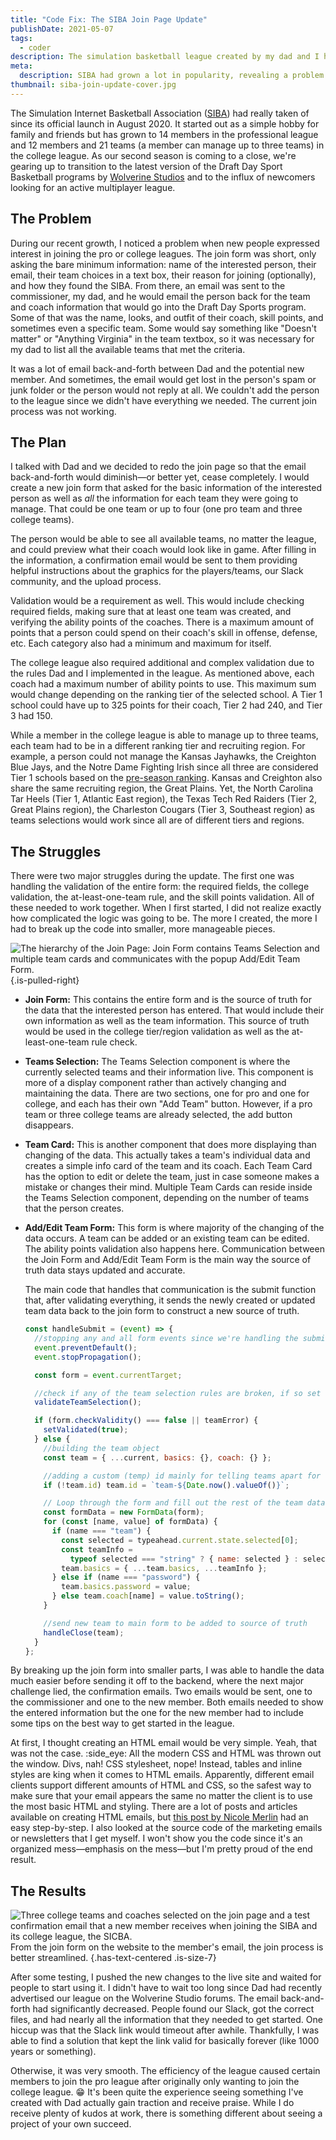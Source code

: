 ```yaml
---
title: "Code Fix: The SIBA Join Page Update"
publishDate: 2021-05-07
tags:
  - coder
description: The simulation basketball league created by my dad and I had grown significantly in popularity, revealing a problem in our join-up process. This post describes that problem as well as the struggles and results of the fix.
meta:
  description: SIBA had grown a lot in popularity, revealing a problem in our join-up process. Learn of that problem and the results of the fix.
thumbnail: siba-join-update-cover.jpg
---
```


The Simulation Internet Basketball Association ([SIBA](/code/siba)) had really taken of since its official launch in August 2020. It started out as a simple hobby for family and friends but has grown to 14 members in the professional league and 12 members and 21 teams (a member can manage up to three teams) in the college league. As our second season is coming to a close, we're gearing up to transition to the latest version of the Draft Day Sport Basketball programs by [Wolverine Studios](https://www.wolverinestudios.com/) and to the influx of newcomers looking for an active multiplayer league.

## The Problem

During our recent growth, I noticed a problem when new people expressed interest in joining the pro or college leagues. The join form was short, only asking the bare minimum information: name of the interested person, their email, their team choices in a text box, their reason for joining (optionally), and how they found the SIBA. From there, an email was sent to the commissioner, my dad, and he would email the person back for the team and coach information that would go into the Draft Day Sports program. Some of that was the name, looks, and outfit of their coach, skill points, and sometimes even a specific team. Some would say something like "Doesn't matter" or "Anything Virginia" in the team textbox, so it was necessary for my dad to list all the available teams that met the criteria.

It was a lot of email back-and-forth between Dad and the potential new member. And sometimes, the email would get lost in the person's spam or junk folder or the person would not reply at all. We couldn't add the person to the league since we didn't have everything we needed. The current join process was not working.

## The Plan

I talked with Dad and we decided to redo the join page so that the email back-and-forth would diminish—or better yet, cease completely. I would create a new join form that asked for the basic information of the interested person as well as _all_ the information for each team they were going to manage. That could be one team or up to four (one pro team and three college teams).

The person would be able to see all available teams, no matter the league, and could preview what their coach would look like in game. After filling in the information, a confirmation email would be sent to them providing helpful instructions about the graphics for the players/teams, our Slack community, and the upload process.

Validation would be a requirement as well. This would include checking required fields, making sure that at least one team was created, and verifying the ability points of the coaches. There is a maximum amount of points that a person could spend on their coach's skill in offense, defense, etc. Each category also had a minimum and maximum for itself.

The college league also required additional and complex validation due to the rules Dad and I implemented in the league. As mentioned above, each coach had a maximum number of ability points to use. This maximum sum would change depending on the ranking tier of the selected school. A Tier 1 school could have up to 325 points for their coach, Tier 2 had 240, and Tier 3 had 150.

While a member in the college league is able to manage up to three teams, each team had to be in a different ranking tier and recruiting region. For example, a person could not manage the Kansas Jayhawks, the Creighton Blue Jays, and the Notre Dame Fighting Irish since all three are considered Tier 1 schools based on the [pre-season ranking](https://siba.averyincorporated.com/college/rankings). Kansas and Creighton also share the same recruiting region, the Great Plains. Yet, the North Carolina Tar Heels (Tier 1, Atlantic East region), the Texas Tech Red Raiders (Tier 2, Great Plains region), the Charleston Cougars (Tier 3, Southeast region) as teams selections would work since all are of different tiers and regions.

## The Struggles

There were two major struggles during the update. The first one was handling the validation of the entire form: the required fields, the college validation, the at-least-one-team rule, and the skill points validation. All of these needed to work together. When I first started, I did not realize exactly how complicated the logic was going to be. The more I created, the more I had to break up the code into smaller, more manageable pieces.

![The hierarchy of the Join Page: Join Form contains Teams Selection and multiple team cards and communicates with the popup Add/Edit Team Form.](/images/posts/join-page-structure.svg) {.is-pulled-right}

- **Join Form:** This contains the entire form and is the source of truth for the data that the interested person has entered. That would include their own information as well as the team information. This source of truth would be used in the college tier/region validation as well as the at-least-one-team rule check.
- **Teams Selection:** The Teams Selection component is where the currently selected teams and their information live. This component is more of a display component rather than actively changing and maintaining the data. There are two sections, one for pro and one for college, and each has their own "Add Team" button. However, if a pro team or three college teams are already selected, the add button disappears.
- **Team Card:** This is another component that does more displaying than changing of the data. This actually takes a team's individual data and creates a simple info card of the team and its coach. Each Team Card has the option to edit or delete the team, just in case someone makes a mistake or changes their mind. Multiple Team Cards can reside inside the Teams Selection component, depending on the number of teams that the person creates.
- **Add/Edit Team Form:** This form is where majority of the changing of the data occurs. A team can be added or an existing team can be edited. The ability points validation also happens here. Communication between the Join Form and Add/Edit Team Form is the main way the source of truth data stays updated and accurate.

  The main code that handles that communication is the submit function that, after validating everything, it sends the newly created or updated team data back to the join form to construct a new source of truth.

  ```js
  const handleSubmit = (event) => {
    //stopping any and all form events since we're handling the submit ourselves
    event.preventDefault();
    event.stopPropagation();

    const form = event.currentTarget;

    //check if any of the team selection rules are broken, if so set teamError
    validateTeamSelection();

    if (form.checkValidity() === false || teamError) {
      setValidated(true);
    } else {
      //building the team object
      const team = { ...current, basics: {}, coach: {} };

      //adding a custom (temp) id mainly for telling teams apart for editing
      if (!team.id) team.id = `team-${Date.now().valueOf()}`;

      // Loop through the form and fill out the rest of the team data
      const formData = new FormData(form);
      for (const [name, value] of formData) {
        if (name === "team") {
          const selected = typeahead.current.state.selected[0];
          const teamInfo =
            typeof selected === "string" ? { name: selected } : selected;
          team.basics = { ...team.basics, ...teamInfo };
        } else if (name === "password") {
          team.basics.password = value;
        } else team.coach[name] = value.toString();
      }

      //send new team to main form to be added to source of truth
      handleClose(team);
    }
  };
  ```

By breaking up the join form into smaller parts, I was able to handle the data much easier before sending it off to the backend, where the next major challenge lied, the confirmation emails. Two emails would be sent, one to the commissioner and one to the new member. Both emails needed to show the entered information but the one for the new member had to include some tips on the best way to get started in the league.

At first, I thought creating an HTML email would be very simple. Yeah, that was not the case. :side_eye: All the modern CSS and HTML was thrown out the window. Divs, nah! CSS stylesheet, nope! Instead, tables and inline styles are king when it comes to HTML emails. Apparently, different email clients support different amounts of HTML and CSS, so the safest way to make sure that your email appears the same no matter the client is to use the most basic HTML and styling. There are a lot of posts and articles available on creating HTML emails, but [this post by Nicole Merlin](https://webdesign.tutsplus.com/articles/build-an-html-email-template-from-scratch--webdesign-12770) had an easy step-by-step. I also looked at the source code of the marketing emails or newsletters that I get myself. I won't show you the code since it's an organized mess—emphasis on the mess—but I'm pretty proud of the end result.

## The Results

![Three college teams and coaches selected on the join page and a test confirmation email that a new member receives when joining the SIBA and its college league, the SICBA.](/images/posts/join-page-final-result.jpg)  
From the join form on the website to the member's email, the join process is better streamlined. {.has-text-centered .is-size-7}

After some testing, I pushed the new changes to the live site and waited for people to start using it. I didn't have to wait too long since Dad had recently advertised our league on the Wolverine Studio forums. The email back-and-forth had significantly decreased. People found our Slack, got the correct files, and had nearly all the information that they needed to get started. One hiccup was that the Slack link would timeout after awhile. Thankfully, I was able to find a solution that kept the link valid for basically forever (like 1000 years or something).

Otherwise, it was very smooth. The efficiency of the league caused certain members to join the pro league after originally only wanting to join the college league. :grin: It's been quite the experience seeing something I've created with Dad actually gain traction and receive praise. While I do receive plenty of kudos at work, there is something different about seeing a project of your own succeed.
